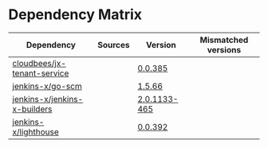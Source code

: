 # Dependency Matrix

Dependency | Sources | Version | Mismatched versions
---------- | ------- | ------- | -------------------
[cloudbees/jx-tenant-service](https://github.com/cloudbees/jx-tenant-service) |  | [0.0.385](https://github.com/cloudbees/jx-tenant-service/releases/tag/v0.0.385) | 
[jenkins-x/go-scm](https://github.com/jenkins-x/go-scm) |  | [1.5.66]() | 
[jenkins-x/jenkins-x-builders](https://github.com/jenkins-x/jenkins-x-builders) |  | [2.0.1133-465]() | 
[jenkins-x/lighthouse](https://github.com/jenkins-x/lighthouse) |  | [0.0.392]() | 
